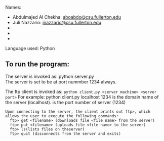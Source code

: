 Names: 
- Abdulmajed Al Chekha: aboabdo@csu.fullerton.edu
- Juli Nazzario: jnazzario@csu.fullerton.edu
-
-
-
Language used: Python

## To run the program:
The server is invoked as: python server.py<br>The server is set to be at port nummber 1234 always.
  
  The ftp client is invoked as: `python client.py <server machine> <server port>`
  For example: python client.py localhost 1234
    <server machine> is the domain name of the server (localhost). 
    <server port> is the port number of server (1234)
    
    Upon connecting to the server, the client prints out ftp>, which allows the user to execute the following commands:  
      ftp> get <filename> (downloads file <file name> from the server)
      ftp> put <filename> (uploads file <file name> to the server)
      ftp> ls(lists files on theserver)
      ftp> quit (disconnects from the server and exits)
